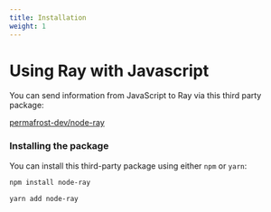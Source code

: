 ```yaml
---
title: Installation
weight: 1
---
```

# Using Ray with Javascript

You can send information from JavaScript to Ray via this third party package:

[permafrost-dev/node-ray](https://github.com/permafrost-dev/node-ray)

### Installing the package

You can install this third-party package using either `npm` or `yarn`:

```bash
npm install node-ray

yarn add node-ray
```
